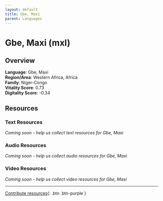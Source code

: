 ```yaml
---
layout: default
title: Gbe, Maxi
parent: Languages
---
```


# Gbe, Maxi (mxl)

## Overview

**Language**: Gbe, Maxi  
**Region/Area**: Western Africa, Africa  
**Family**: Niger-Congo  
**Vitality Score**: 0.73  
**Digitality Score**: -0.34  

## Resources

### Text Resources
*Coming soon - help us collect text resources for Gbe, Maxi*

### Audio Resources
*Coming soon - help us collect audio resources for Gbe, Maxi*

### Video Resources
*Coming soon - help us collect video resources for Gbe, Maxi*

---

[Contribute resources](https://fairtrain.github.io/){: .btn .btn-purple }
